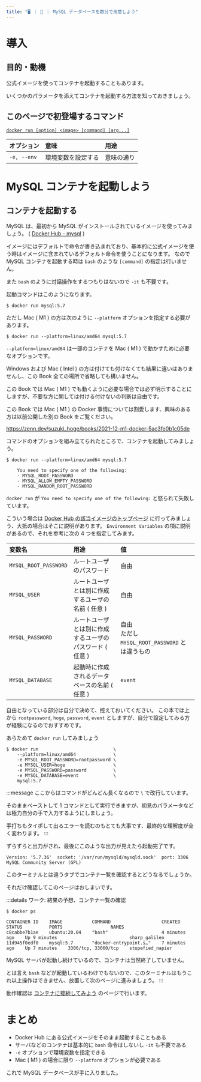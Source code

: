 ```yaml
---
title: "🖥️ ｜ 🐳 ｜ MySQL データベースを数分で用意しよう"
---
```


# 導入
## 目的・動機
公式イメージを使ってコンテナを起動することもあります。

いくつかのパラメータを添えてコンテナを起動する方法を知っておきましょう。

## このページで初登場するコマンド
[`docker run [option] <image> [command] [arg...]`](https://matsuand.github.io/docs.docker.jp.onthefly/engine/reference/commandline/run/)

オプション | 意味 | 用途  
:-- | :-- | :--
`-e, --env`   | 環境変数を設定する   | 意味の通り

# MySQL コンテナを起動しよう
## コンテナを起動する
MySQL は、最初から MySQL がインストールされているイメージを使ってみましょう。
( [Docker Hub - mysql](https://hub.docker.com/_/mysql) )

イメージにはデフォルトで命令が書き込まれており、基本的に公式イメージを使う時はイメージに含まれているデフォルト命令を使うことになります。
なので MySQL コンテナを起動する時は `bash` のような `[command]` の指定は行いません。

また `bash` のように対話操作をするつもりはないので `-it` も不要です。

起動コマンドはこのようになります。

```
$ docker run mysql:5.7
```

ただし Mac ( M1 ) の方は次のように `--platform` オプションを指定する必要があります。

```
$ docker run --platform=linux/amd64 mysql:5.7
```

`--platform=linux/amd64` は一部のコンテナを Mac ( M1 ) で動かすために必要なオプションです。

Windows および Mac ( Intel ) の方は付けても付けなくても結果に違いはありませんし、この Book 全ての場所で省略しても構いません。

この Book では Mac ( M1 ) でも動くように必要な場合では必ず明示することにしますが、不要な方に関しては付ける付けないの判断は自由です。

この Book では Mac ( M1 ) の Docker 事情については割愛します、興味のある方は以前公開した別の Book をご覧ください。

https://zenn.dev/suzuki_hoge/books/2021-12-m1-docker-5ac3fe0b1c05de

コマンドのオプションを組み立てられたところで、コンテナを起動してみましょう。

```
$ docker run --platform=linux/amd64 mysql:5.7

    You need to specify one of the following:
    - MYSQL_ROOT_PASSWORD
    - MYSQL_ALLOW_EMPTY_PASSWORD
    - MYSQL_RANDOM_ROOT_PASSWORD
```

`docker run` が `You need to specify one of the following:` と怒られて失敗しています。

こういう場合は [Docker Hub の該当イメージのトップページ](https://hub.docker.com/_/mysql) に行ってみましょう、大抵の場合はそこに説明があります。
`Environment Variables` の項に説明があるので、それを参考に次の 4 つを指定してみます。

変数名              | 用途                                                    | 値
:--                 | :--                                                     | :--
`MYSQL_ROOT_PASSWORD` | ルートユーザのパスワード                                | 自由  
`MYSQL_USER`          | ルートユーザとは別に作成するユーザの名前 ( 任意 )       | 自由  
`MYSQL_PASSWORD`      | ルートユーザとは別に作成するユーザのパスワード ( 任意 ) | 自由<br>ただし `MYSQL_ROOT_PASSWORD` とは違うもの  
`MYSQL_DATABASE`      | 起動時に作成されるデータベースの名前 ( 任意 )           | `event`

自由となっている部分は自分で決めて、控えておいてください。
この本では上から `rootpassword`, `hoge`, `password`, `event` としますが、自分で設定してみる方が経験になるのでおすすめです。

あらためて `docker run` してみましょう

```
$ docker run                            \
    --platform=linux/amd64              \
    -e MYSQL_ROOT_PASSWORD=rootpassword \
    -e MYSQL_USER=hoge                  \
    -e MYSQL_PASSWORD=password          \
    -e MYSQL_DATABASE=event             \
    mysql:5.7
```

:::message
ここからはコマンドがどんどん長くなるので `\` で改行しています。

そのままペーストして 1 コマンドとして実行できますが、初見のパラメータなどは極力自分の手で入力するようにしましょう。

手打ちもタイポして出るエラーを読むのもとても大事です、最終的な理解度が全く変わります。
:::

ずらずらと出力がされ、最後にこのような出力が見えたら起動完了です。

```
Version: '5.7.36'  socket: '/var/run/mysqld/mysqld.sock'  port: 3306  MySQL Community Server (GPL)
```

このターミナルとは違うタブでコンテナ一覧を確認するとどうなるでしょうか。

それだけ確認してこのページはおしまいです。

:::details ワーク: 結果の予想、コンテナ一覧の確認
```
$ docker ps

CONTAINER ID    IMAGE           COMMAND                   CREATED          STATUS          PORTS                  NAMES
c8cabbe7b1ae    ubuntu:20.04    "bash"                    4 minutes ago    Up 9 minutes                           sharp_galileo
11d945f0edf0    mysql:5.7       "docker-entrypoint.s…"    7 minutes ago    Up 7 minutes    3306/tcp, 33060/tcp    stupefied_napier
```

MySQL サーバが起動し続けているので、コンテナは当然終了していません。

とは言え `bash` などが起動しているわけでもないので、このターミナルはもうこれ以上操作はできません、放置して次のページに進みましょう。
:::

動作確認は [コンテナに接続してみよう](#todo) のページで行います。

# まとめ
- Docker Hub にある公式イメージをそのまま起動することもある
- サーバなどのコンテナは基本的に `bash` 命令はしないし `-it` も不要である
- `-e` オプションで環境変数を指定できる  
- Mac ( M1 ) の場合に限り `--platform` オプションが必要である
  
これで MySQL データベースが手に入りました。
